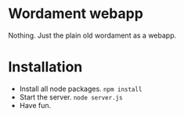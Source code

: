# Wordament webapp

Nothing. Just the plain old wordament as a webapp.

# Installation

+ Install all node packages. `npm install`
+ Start the server. `node server.js`
+ Have fun.





